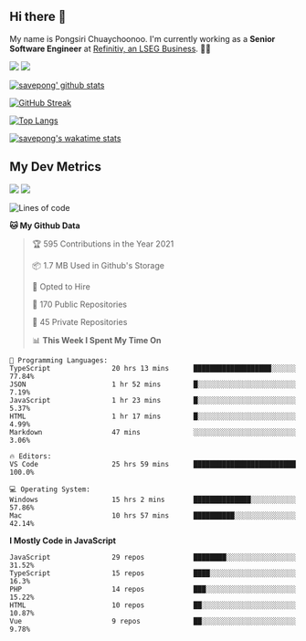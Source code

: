 ## Hi there 👋

My name is Pongsiri Chuaychoonoo. I'm currently working as a **Senior Software Engineer** at [Refinitiv, an LSEG Business](https://www.refinitiv.com). 👨‍💻

[<img src="https://img.shields.io/badge/savepong.com-%230077B5.svg?&style=for-the-badge&color=81e6d9" />](https://savepong.com)
[<img src="https://img.shields.io/badge/linkedin-%230077B5.svg?&style=for-the-badge&logo=linkedin&logoColor=white" />](https://www.linkedin.com/in/savepong)

[![savepong' github stats](https://github-readme-stats.vercel.app/api?username=savepong&show_icons=true&count_private=true&theme=gotham&hide_border=true&bg_color=00000000&text_color=768390FF)](https://savepong.com/posts/stats)

[![GitHub Streak](https://github-readme-streak-stats.herokuapp.com?user=savepong&theme=gotham&hide_border=true&background=00000000&dates=768390FF)](https://savepong.com/posts/stats)

[![Top Langs](https://github-readme-stats.vercel.app/api/top-langs/?username=savepong&layout=compact&langs_count=10&theme=gotham&hide_border=true&bg_color=00000000&text_color=768390FF)](https://savepong.com/posts/stats)

[![savepong's wakatime stats](https://github-readme-stats.vercel.app/api/wakatime?username=@savepong&layout=default&theme=gotham&hide_border=true&bg_color=00000000&text_color=768390FF)](https://savepong.com/posts/stats)

## My Dev Metrics

[![](https://komarev.com/ghpvc/?username=savepong&color=blue&label=Profile%20Views)](https://github.com/savepong)
[![](https://img.shields.io/github/followers/savepong?label=GitHub%20Followers)](https://github.com/savepong)

<!--START_SECTION:waka-->

![Lines of code](https://img.shields.io/badge/From%20Hello%20World%20I%27ve%20Written-2.5%20million%20lines%20of%20code-blue)

**🐱 My Github Data**

> 🏆 595 Contributions in the Year 2021
>
> 📦 1.7 MB Used in Github's Storage
>
> 💼 Opted to Hire
>
> 📜 170 Public Repositories
>
> 🔑 45 Private Repositories
>
> 📊 **This Week I Spent My Time On**

```text
💬 Programming Languages:
TypeScript               20 hrs 13 mins      ███████████████████░░░░░░   77.84%
JSON                     1 hr 52 mins        █░░░░░░░░░░░░░░░░░░░░░░░░   7.19%
JavaScript               1 hr 23 mins        █░░░░░░░░░░░░░░░░░░░░░░░░   5.37%
HTML                     1 hr 17 mins        █░░░░░░░░░░░░░░░░░░░░░░░░   4.99%
Markdown                 47 mins             ░░░░░░░░░░░░░░░░░░░░░░░░░   3.06%

🔥 Editors:
VS Code                  25 hrs 59 mins      █████████████████████████   100.0%

💻 Operating System:
Windows                  15 hrs 2 mins       ██████████████░░░░░░░░░░░   57.86%
Mac                      10 hrs 57 mins      ██████████░░░░░░░░░░░░░░░   42.14%

```

**I Mostly Code in JavaScript**

```text
JavaScript               29 repos            ████████░░░░░░░░░░░░░░░░░   31.52%
TypeScript               15 repos            ████░░░░░░░░░░░░░░░░░░░░░   16.3%
PHP                      14 repos            ███░░░░░░░░░░░░░░░░░░░░░░   15.22%
HTML                     10 repos            ██░░░░░░░░░░░░░░░░░░░░░░░   10.87%
Vue                      9 repos             ██░░░░░░░░░░░░░░░░░░░░░░░   9.78%

```

<!--END_SECTION:waka-->

<!--
**savepong/savepong** is a ✨ _special_ ✨ repository because its `README.md` (this file) appears on your GitHub profile.

Here are some ideas to get you started:

- 🔭 I’m currently working on WebComponents and TypeScript.
- 🌱 I’m currently learning ...
- 👯 I’m looking to collaborate on ...
- 🤔 I’m looking for help with ...
- 💬 Ask me about ...
- 📫 How to reach me: ...
- 😄 Pronouns: ...
- ⚡ Fun fact: ...
-->
